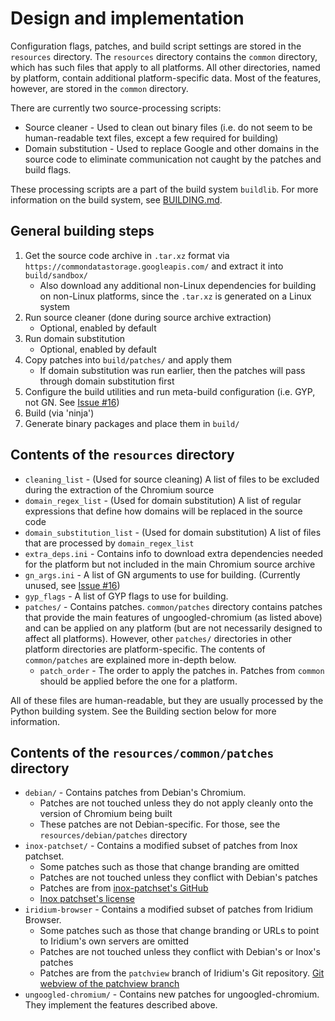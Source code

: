 # Design and implementation

Configuration flags, patches, and build script settings are stored in the `resources` directory. The `resources` directory contains the `common` directory, which has such files that apply to all platforms. All other directories, named by platform, contain additional platform-specific data. Most of the features, however, are stored in the `common` directory.

There are currently two source-processing scripts:
* Source cleaner - Used to clean out binary files (i.e. do not seem to be human-readable text files, except a few required for building)
* Domain substitution - Used to replace Google and other domains in the source code to eliminate communication not caught by the patches and build flags.

These processing scripts are a part of the build system `buildlib`. For more information on the build system, see [BUILDING.md](BUILDING.md).

## General building steps

1. Get the source code archive in `.tar.xz` format via `https://commondatastorage.googleapis.com/` and extract it into `build/sandbox/`
    * Also download any additional non-Linux dependencies for building on non-Linux platforms, since the `.tar.xz` is generated on a Linux system
2. Run source cleaner (done during source archive extraction)
    * Optional, enabled by default
2. Run domain substitution
    * Optional, enabled by default
2. Copy patches into `build/patches/` and apply them
    * If domain substitution was run earlier, then the patches will pass through domain substitution first
3. Configure the build utilities and run meta-build configuration (i.e. GYP, not GN. See [Issue #16](//github.com/Eloston/ungoogled-chromium/issues/16))
4. Build (via 'ninja')
5. Generate binary packages and place them in `build/`

## Contents of the `resources` directory

* `cleaning_list` - (Used for source cleaning) A list of files to be excluded during the extraction of the Chromium source
* `domain_regex_list` - (Used for domain substitution) A list of regular expressions that define how domains will be replaced in the source code
* `domain_substitution_list` - (Used for domain substitution) A list of files that are processed by `domain_regex_list`
* `extra_deps.ini` - Contains info to download extra dependencies needed for the platform but not included in the main Chromium source archive
* `gn_args.ini` - A list of GN arguments to use for building. (Currently unused, see [Issue #16](//github.com/Eloston/ungoogled-chromium/issues/16))
* `gyp_flags` - A list of GYP flags to use for building.
* `patches/` - Contains patches. `common/patches` directory contains patches that provide the main features of ungoogled-chromium (as listed above) and can be applied on any platform (but are not necessarily designed to affect all platforms). However, other `patches/` directories in other platform directories are platform-specific. The contents of `common/patches` are explained more in-depth below.
    * `patch_order` - The order to apply the patches in. Patches from `common` should be applied before the one for a platform.

All of these files are human-readable, but they are usually processed by the Python building system. See the Building section below for more information.

## Contents of the `resources/common/patches` directory

* `debian/` - Contains patches from Debian's Chromium.
    * Patches are not touched unless they do not apply cleanly onto the version of Chromium being built
    * These patches are not Debian-specific. For those, see the `resources/debian/patches` directory
* `inox-patchset/` - Contains a modified subset of patches from Inox patchset.
    * Some patches such as those that change branding are omitted
    * Patches are not touched unless they conflict with Debian's patches
    * Patches are from [inox-patchset's GitHub](//github.com/gcarq/inox-patchset)
    * [Inox patchset's license](//github.com/gcarq/inox-patchset/blob/master/LICENSE)
* `iridium-browser` - Contains a modified subset of patches from Iridium Browser.
    * Some patches such as those that change branding or URLs to point to Iridium's own servers are omitted
    * Patches are not touched unless they conflict with Debian's or Inox's patches
    * Patches are from the `patchview` branch of Iridium's Git repository. [Git webview of the patchview branch](//git.iridiumbrowser.de/cgit.cgi/iridium-browser/?h=patchview)
* `ungoogled-chromium/` - Contains new patches for ungoogled-chromium. They implement the features described above.
